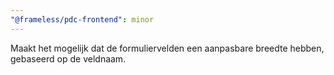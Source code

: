 ```yaml
---
"@frameless/pdc-frontend": minor
---
```


Maakt het mogelijk dat de formulier­velden een aanpasbare breedte hebben, gebaseerd op de veldnaam.
